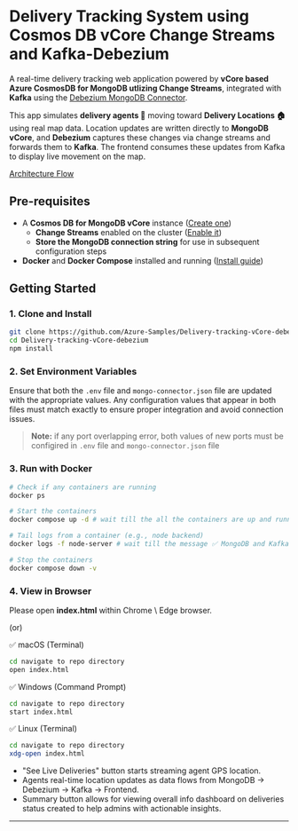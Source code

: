 # Delivery Tracking System using Cosmos DB vCore Change Streams and Kafka-Debezium

A real-time delivery tracking web application powered by **vCore based Azure CosmosDB for MongoDB utlizing Change Streams**, integrated with **Kafka** using the [Debezium MongoDB Connector](https://debezium.io/documentation/reference/stable/connectors/mongodb.html).

This app simulates **delivery agents 🛵** moving toward **Delivery Locations 🏠** using real map data. Location updates are written directly to **MongoDB vCore**, and **Debezium** captures these changes via change streams and forwards them to **Kafka**. The frontend consumes these updates from Kafka to display live movement on the map.

[Architecture Flow](./architecture/Architecture_CS_Debezium.png)

## Pre-requisites

- A **Cosmos DB for MongoDB vCore** instance ([Create one](https://learn.microsoft.com/en-us/azure/cosmos-db/mongodb/vcore/quickstart-portal))
    - **Change Streams** enabled on the cluster ([Enable it](https://learn.microsoft.com/en-us/azure/cosmos-db/mongodb/vcore/change-streams?tabs=javascript%2CInsert))
    - **Store the MongoDB connection string** for use in subsequent configuration steps
- **Docker** and **Docker Compose** installed and running ([Install guide](https://docs.docker.com/get-docker/))

## Getting Started

### 1. Clone and Install

```bash
git clone https://github.com/Azure-Samples/Delivery-tracking-vCore-debezium.git
cd Delivery-tracking-vCore-debezium
npm install
```

### 2. Set Environment Variables

Ensure that both the `.env` file and `mongo-connector.json` file are updated with the appropriate values. Any configuration values that appear in both files must match exactly to ensure proper integration and avoid connection issues.

> **Note:** if any port overlapping error, both values of new ports must be configired in `.env` file and `mongo-connector.json` file


### 3. Run with Docker

```bash
# Check if any containers are running
docker ps

# Start the containers
docker compose up -d # wait till the all the containers are up and running

# Tail logs from a container (e.g., node backend)
docker logs -f node-server # wait till the message ✅ MongoDB and Kafka consumer initialized successfully. 

# Stop the containers
docker compose down -v
```

### 4. View in Browser

Please open **index.html** within Chrome \ Edge browser.

(or) 

✅ macOS (Terminal)
```bash
cd navigate to repo directory
open index.html
```

✅ Windows (Command Prompt)
```bash
cd navigate to repo directory
start index.html
```

✅ Linux (Terminal)
```bash
cd navigate to repo directory
xdg-open index.html
```

- "See Live Deliveries" button starts streaming agent GPS location.
- Agents real-time location updates as data flows from MongoDB → Debezium → Kafka → Frontend.
- Summary button allows for viewing overall info dashboard on deliveries status created to help admins with actionable insights.
---
